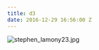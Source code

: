 ```yaml
---
title: d3
date: 2016-12-29 16:56:00 Z
---
```


![stephen_lamony23.jpg](/uploads/stephen_lamony23.jpg)